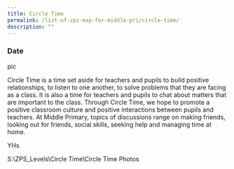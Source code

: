 ```yaml
---
title: Circle Time
permalink: /list-of-zps-exp-for-middle-pri/circle-time/
description: ""
---
```

### **Date**

pic

Circle Time is a time set aside for teachers and pupils to build positive relationships, to listen to one another, to solve problems that they are facing as a class. It is also a time for teachers and pupils to chat about matters that are important to the class. Through Circle Time, we hope to promote a positive classroom culture and positive interactions between pupils and teachers. At Middle Primary, topics of discussions range on making friends, looking out for friends, social skills, seeking help and managing time at home.

YHs

S:\\ZPS\_Levels\\Circle Time\\Circle Time Photos